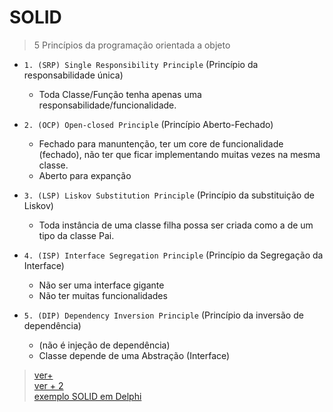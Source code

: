 # SOLID
> 5 Princípios da programação orientada a objeto

- `1. (SRP) Single Responsibility Principle` (Princípio da responsabilidade única)
  - Toda Classe/Função tenha apenas uma responsabilidade/funcionalidade.

- `2. (OCP) Open-closed Principle` (Princípio Aberto-Fechado)
  - Fechado para manuntenção, ter um core de funcionalidade (fechado), não ter que ficar implementando muitas vezes na mesma classe.
  - Aberto para expanção 

- `3. (LSP) Liskov Substitution Principle` (Princípio da substituição de Liskov)
  - Toda instância de uma classe filha possa ser criada como a de um tipo da classe Pai.

- `4. (ISP) Interface Segregation Principle` (Princípio da Segregação da Interface)
  - Não ser uma interface gigante
  - Não ter muitas funcionalidades

- `5. (DIP) Dependency Inversion Principle` (Princípio da inversão de dependência)
  - (não é injeção de dependência)
  - Classe depende de uma Abstração (Interface)
 

> [ver+](https://www.youtube.com/watch?v=AbjY8EUUQuk) <br>
> [ver + 2](https://medium.com/desenvolvendo-com-paixao/o-que-%C3%A9-solid-o-guia-completo-para-voc%C3%AA-entender-os-5-princ%C3%ADpios-da-poo-2b937b3fc530) <br>
> [exemplo SOLID em Delphi](https://github.com/viniciussanchez/solid) <br>
